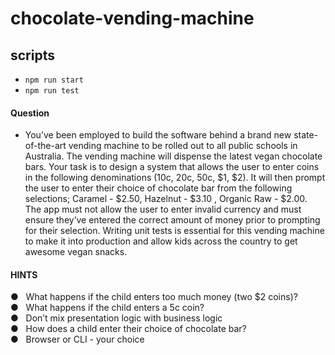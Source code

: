 # chocolate-vending-machine

## scripts
- `npm run start`
- `npm run test`

#### <b>Question</b>
- You’ve been employed to build the software behind a brand new state-of-the-art vending
machine to be rolled out to all public schools in Australia. The vending machine will dispense
the latest vegan chocolate bars.
Your task is to design a system that allows the user to enter coins in the following
denominations (10c, 20c, 50c, $1, $2). It will then prompt the user to enter their choice of
chocolate bar from the following selections; Caramel - $2.50, Hazelnut - $3.10 , Organic Raw -
$2.00.
The app must not allow the user to enter invalid currency and must ensure they’ve entered the
correct amount of money prior to prompting for their selection.
Writing unit tests is essential for this vending machine to make it into production and allow kids
across the country to get awesome vegan snacks.
#### <b>HINTS</b>

●  &nbsp; What happens if the child enters too much money (two $2 coins)?<br/>
●  &nbsp; What happens if the child enters a 5c coin?<br/>
●  &nbsp; Don’t mix presentation logic with business logic<br/>
●  &nbsp; How does a child enter their choice of chocolate bar?<br/>
●  &nbsp; Browser or CLI - your choice